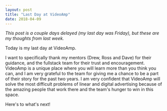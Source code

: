 ```yaml
---
layout: post
title: "Last Day at VideoAmp"
date: 2018-04-09
---
```

_This post is a couple days delayed (my last day was Friday), but these are my thoughts from last week._

Today is my last day at VideoAmp.

I want to specifically thank my mentors (Drew, Ross and Dave) for their guidance, and the fullstack team for
their trust and encouragement. VideoAmp is a unique place where you will learn more than you think you can,
and I am very grateful to the team for giving me a chance to be a part of their story for the past two years.
I am very confident that VideoAmp will solve the most difficult problems of linear and digital advertising because
of the amazing people that work there and the team's hunger to win in this space.

Here's to what's next!
